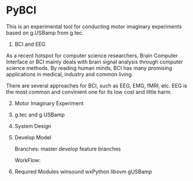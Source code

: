 PyBCI
=====

This is an experimental tool for conducting motor imaginary experiments based on g.USBamp from g.tec.


1. BCI and EEG

As a recent hotspot for computer science researchers, Brain Computer Interface or BCI mainly deals with brain signal
analysis through computer science methods. By reading human minds, BCI has many promising applications in medical,
industry and common living. 

There are several approaches for BCI, such as EEG, EMG, fMRI, etc. EEG is the most common and convinient one for its low
cost and little harm.

2. Motor Imaginary Experiment



3. g.tec and g.USBamp


4. System Design
	

5. Develop Model

   Branches:
   		master
   		develop
   		feature branches

   	WorkFlow:


6. Required Modules
	winsound
	wxPython
	libsvm
	gUSBamp
